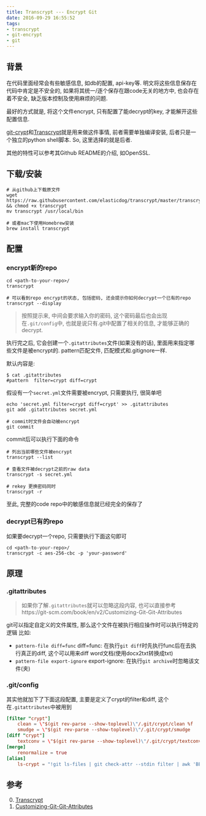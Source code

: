 ```yaml
---
title: Transcrypt --- Encrypt Git
date: 2016-09-29 16:55:52
tags:
- transcrypt
- git-encrypt
- git
---
```


## 背景

在代码里面经常会有些敏感信息, 如db的配置, api-key等. 明文将这些信息保存在代码中肯定是不安全的, 如果将其统一/逐个保存在跟code无关的地方中, 也会存在着不安全, 缺乏版本控制及使用麻烦的问题.

最好的方式就是, 将这个文件encrypt, 只有配置了能decrypt的key, 才能解开这些配置信息.

[git-crypt](https://github.com/AGWA/git-crypt)和[Transcrypt](https://github.com/elasticdog/transcrypt)就是用来做这件事情, 前者需要单独编译安装, 后者只是一个独立的python shell脚本. So, 这里选择的就是后者.

其他的特性可以参考其Github README的介绍, 如OpenSSL.

## 下载/安装
```shell
# 从github上下载原文件
wget https://raw.githubusercontent.com/elasticdog/transcrypt/master/transcrypt && chmod +x transcrypt
mv transcrypt /usr/local/bin

# 或者mac下使用Homebrew安装
brew install transcrypt
```

## 配置

### encrypt新的repo

```shell
cd <path-to-your-repo>/
transcrypt

# 可以看到repo encrypt的状态, 包括密码, 还会提示你如何decrypt一个已有的repo
transcrypt --display
```

> 按照提示来, 中间会要求输入你的密码, 这个密码最后也会出现在`.git/config`中, 也就是说只有.git中配置了相关的信息, 才能够正确的decrypt.

执行完之后, 它会创建一个`.gitattributes`文件(如果没有的话), 里面用来指定哪些文件是被encrypt的. pattern匹配文件, 匹配模式和.gitignore一样.

默认内容是:
```
$ cat .gitattributes
#pattern  filter=crypt diff=crypt
```

假设有一个`secret.yml`文件需要被encrypt, 只需要执行, 很简单吧
```
echo 'secret.yml filter=crypt diff=crypt' >> .gitattributes
git add .gitattributes secret.yml

# commit时文件会自动被encrypt
git commit
```

commit后可以执行下面的命令
```
# 列出当前哪些文件被encrypt
transcrypt --list

# 查看文件被decrypt之前的raw data
transcrypt -s secret.yml

# rekey 更换密码同时
transcrypt -r
```

至此, 完整的code repo中的敏感信息就已经完全的保存了

### decrypt已有的repo

如果要decrypt一个repo, 只需要执行下面这句即可
```
cd <path-to-your-repo>/
transcrypt -c aes-256-cbc -p 'your-password'
```



## 原理

### .gitattributes
> 如果你了解`.gitattributes`就可以忽略这段内容, 也可以直接参考https://git-scm.com/book/en/v2/Customizing-Git-Git-Attributes

git可以指定自定义的文件属性, 那么这个文件在被执行相应操作时可以执行特定的逻辑
比如:

- `pattern-file diff=func`
  diff=func: 在执行`git diff`时先执行func后在去执行真正的diff, 这个可以用来diff word文档(使用docx2txt转换成txt)
- `pattern-file export-ignore`
  export-ignore: 在执行`git archive`时忽略该文件(夹)

### .git/config
其实他就加下了下面这段配置, 主要是定义了crypt的filter和diff, 这个在`.gitattributes`中被用到
```conf
[filter "crypt"]
    clean = \"$(git rev-parse --show-toplevel)\"/.git/crypt/clean %f
    smudge = \"$(git rev-parse --show-toplevel)\"/.git/crypt/smudge
[diff "crypt"]
    textconv = \"$(git rev-parse --show-toplevel)\"/.git/crypt/textconv
[merge]
	renormalize = true
[alias]
	ls-crypt = "!git ls-files | git check-attr --stdin filter | awk 'BEGIN { FS = \":\" }; /crypt$/{ print $1 }'"
```

## 参考
0. [Transcrypt](https://github.com/elasticdog/transcrypt)
0. [Customizing-Git-Git-Attributes](https://git-scm.com/book/en/v2/Customizing-Git-Git-Attributes)
